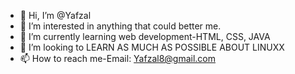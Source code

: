 - 👋 Hi, I’m @Yafzal
- 👀 I’m interested in anything that could better me. 
- 🌱 I’m currently learning web development-HTML, CSS, JAVA
- 💞️ I’m looking to LEARN AS MUCH AS POSSIBLE ABOUT LINUXX
- 📫 How to reach me-Email: Yafzal8@gmail.com

<!---
Yafzal/Yafzal is a ✨ special ✨ repository because its `README.md` (this file) appears on your GitHub profile.
You can click the Preview link to take a look at your changes.
--->
